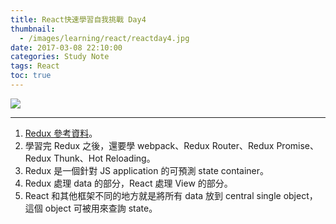 ```yaml
---
title: React快速學習自我挑戰 Day4
thumbnail:
  - /images/learning/react/reactday4.jpg
date: 2017-03-08 22:10:00
categories: Study Note
tags: React
toc: true
---
```

<img src="/images/learning/react/reactday4.jpg">

***
1. [Redux 參考資料](http://redux.js.org/)。
2. 學習完 Redux 之後，還要學 webpack、Redux Router、Redux Promise、Redux Thunk、Hot Reloading。
3. Redux 是一個針對 JS application 的可預測 state container。
4. Redux 處理 data 的部分，React 處理 View 的部分。
5. React 和其他框架不同的地方就是將所有 data 放到 central single object，這個 object 可被用來查詢 state。
